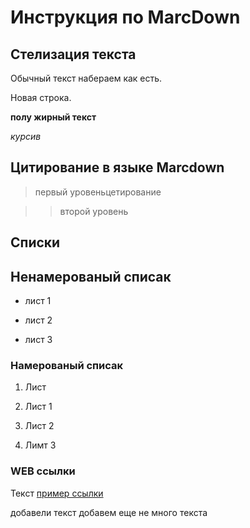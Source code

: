 # Инструкция по MarcDown
## Стелизация текста
Обычный текст набераем как есть. 

Новая строка.

**полу жирный текст**

*курсив*

## Цитирование в языке Marcdown

> первый уровеньцетирование 

>> второй уровень

## Списки
## Ненамерованый списак
* лист 1

* лист 2

* лист 3

### Намерованый списак

1. Лист 

2. Лист 1

3. Лист 2

4. Лимт 3

### WEB ссылки
Текст [пример ссылки](http.example.com "Всплывающая подсказка")

добавели текст 
добавем еще не много текста 